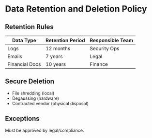 # Data Retention and Deletion Policy

## Retention Rules
| Data Type      | Retention Period | Responsible Team |
|----------------|------------------|------------------|
| Logs           | 12 months        | Security Ops     |
| Emails         | 7 years          | Legal            |
| Financial Docs | 10 years         | Finance          |

## Secure Deletion
- File shredding (local)
- Degaussing (hardware)
- Contracted vendor (physical disposal)

## Exceptions
Must be approved by legal/compliance.
